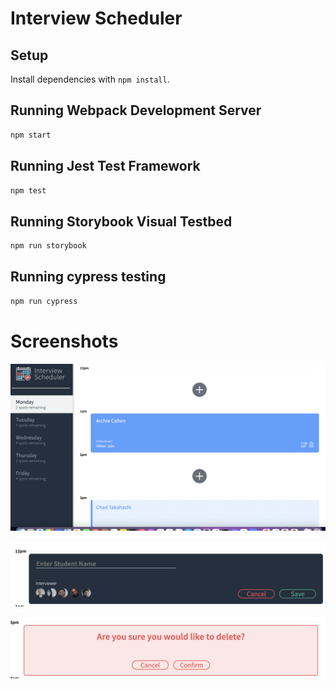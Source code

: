 # Interview Scheduler

## Setup

Install dependencies with `npm install`.

## Running Webpack Development Server

```sh
npm start
```

## Running Jest Test Framework

```sh
npm test
```

## Running Storybook Visual Testbed

```sh
npm run storybook
```

## Running cypress testing

```sh
npm run cypress
```

# Screenshots

!["The below screenshot shows the overview of days where one can see days, spots remaining for each day"](https://github.com/youssefrag/scheduler/blob/master/docs/overview.png)

!["When adding or editing an appointment the following form is shown to the user where student name can be added and interviewer can be seleted"](https://github.com/youssefrag/scheduler/blob/master/docs/form.png)

!["When a user wishes to cancel an appointment, the following confirmation message is desplayed"](https://github.com/youssefrag/scheduler/blob/master/docs/delete.png)